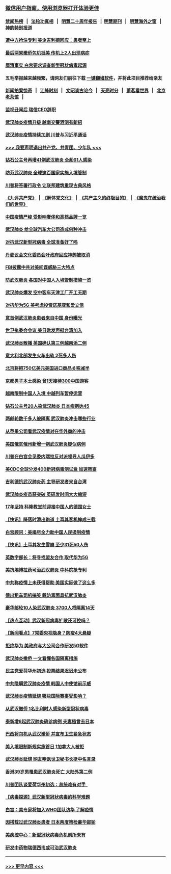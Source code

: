 ### [微信用户指南，使用浏览器打开体验更佳](https://github.com/gfw-breaker/banned-news1/blob/master/indexes/wechat-guide.md?t=0)
#### [禁闻热榜](热点新闻.md?t=0)  &nbsp;&nbsp;|&nbsp;&nbsp; [法轮功真相](https://github.com/gfw-breaker/truth/blob/master/README.md?t=0) &nbsp;&nbsp;|&nbsp;&nbsp; [明慧二十周年报告](https://github.com/gfw-breaker/mh-reports/blob/master/README.md?t=0) &nbsp;&nbsp;|&nbsp;&nbsp;[明慧期刊](https://github.com/gfw-breaker/mh-qikan) &nbsp;&nbsp;|&nbsp;&nbsp; [明慧海外之窗](https://github.com/gfw-breaker/mh-news/blob/master/README.md?t=0) &nbsp;&nbsp;|&nbsp;&nbsp; [神韵特别报道](https://github.com/gfw-breaker/mh-news/blob/master/shenyun.md?t=0)
#### [遭中方抢注专利 美企吉利德回应：患者至上](../pages/nsc418/n11852037.md?t=02080311) 
#### [最后两架撤侨包机抵美 传机上2人出现病症](../pages/nsc418/n11852173.md?t=02080311) 
#### [厘清事实 白宫要求调查新型冠状病毒起源](../pages/nsc418/n11852106.md?t=02080311) 
#### 五毛举报越来越频繁，请网友们前往下载 [一键翻墙软件](https://github.com/gfw-breaker/ssr-accounts)，并将此项目推荐给亲友
#### [新闻拍案惊奇](https://github.com/gfw-breaker/banned-news1/blob/master/pages/link4.md) &nbsp;&nbsp;|&nbsp;&nbsp; [江峰时刻](https://github.com/gfw-breaker/banned-news1/blob/master/pages/link4.md) &nbsp;&nbsp;|&nbsp;&nbsp; [文昭谈古论今](https://github.com/gfw-breaker/banned-news1/blob/master/pages/link4.md) &nbsp;&nbsp;|&nbsp;&nbsp; [天亮时分](https://github.com/gfw-breaker/banned-news1/blob/master/pages/link4.md) &nbsp;&nbsp;|&nbsp;&nbsp; [萧茗看世界](https://github.com/gfw-breaker/banned-news1/blob/master/pages/link4.md) &nbsp;&nbsp;|&nbsp;&nbsp; [北京老茶馆](https://github.com/gfw-breaker/banned-news1/blob/master/pages/link4.md) &nbsp;&nbsp;|&nbsp;&nbsp; 
#### [监视丑闻后 瑞信CEO辞职](../pages/nsc418/n11852127.md?t=02080311) 
#### [武汉肺炎疫情升级 越南交警酒测有新招](../pages/nsc418/n11851632.md?t=02080311) 
#### [武汉肺炎疫情持续加剧 川普与习近平通话](../pages/nsc418/n11851613.md?t=02080311) 
#### [>>> 我要声明退出共产党、共青团、少年队 <<<](https://github.com/begood0513/goodnews/blob/master/quit/letter.md) 
#### [钻石公主号再增41例武汉肺炎 全船61人感染](../pages/nsc418/n11850401.md?t=02080311) 
#### [防范武汉肺炎 全球逾百国家实施入境管制](../pages/nsc418/n11850557.md?t=02080311) 
#### [川普将签署行政令 让联邦建筑重现古典风格](../pages/nsc418/n11850654.md?t=02080311) 
#### [《九评共产党》](https://github.com/begood0513/9ping.md/blob/master/README.md) &nbsp;|&nbsp; [《解体党文化》](../../../../jtdwh.md/blob/master/README.md)  &nbsp;|&nbsp; [《共产主义的终极目的》](../../../../gczydzjmd.md/blob/master/README.md) &nbsp;|&nbsp; [《魔鬼在统治我们的世界》](../../../../mgztzwmdsj.md/blob/master/README.md) 
#### [中国疫情严峻 受影响奢侈和高档品牌一览](../pages/nsc418/n11850319.md?t=02080311) 
#### [武汉肺炎 给全球汽车大公司造成何种冲击](../pages/nsc418/n11850056.md?t=02080311) 
#### [对抗武汉新型冠病毒 全球准备好了吗](../pages/nsc418/n11850142.md?t=02080311) 
#### [丹麦议会文化委员会吁政府回应神韵被取消](../pages/nsc418/n11849312.md?t=02080311) 
#### [FBI披露中共对美间谍威胁三大特点](../pages/nsc418/n11849700.md?t=02080311) 
#### [防武汉肺炎 各国对中国人入境管制措施一览](../pages/nsc418/n11838726.md?t=02080311) 
#### [武汉肺炎爆发 空中客车天津工厂开工无期](../pages/nsc418/n11849634.md?t=02080311) 
#### [对抗华为5G 美考虑投资诺基亚和爱立信](../pages/nsc418/n11849510.md?t=02080311) 
#### [意首例武汉肺炎患者来自中国 身份曝光](../pages/nsc418/n11849454.md?t=02080311) 
#### [世卫执委会会议 美日欧发声挺台湾加入](../pages/nsc418/n11849433.md?t=02080311) 
#### [武汉肺炎散播 英国确认第三例越南添二例](../pages/nsc418/n11849439.md?t=02080311) 
#### [意大利北部发生火车出轨 2死多人伤](../pages/nsc418/n11848999.md?t=02080311) 
#### [北京将把750亿美元美国进口商品关税减半](../pages/nsc418/n11848896.md?t=02080311) 
#### [京都男子本土感染 曾1天接待300中国游客](../pages/nsc418/n11848641.md?t=02080311) 
#### [越南限制中国人入境 中越列车暂停运营](../pages/nsc418/n11847844.md?t=02080311) 
#### [钻石公主号20人染武汉肺炎 日本病例达45](../pages/nsc418/n11847823.md?t=02080311) 
#### [两邮轮数千多人被隔离 武汉肺炎冲击哪些行业](../pages/nsc418/n11847456.md?t=02080311) 
#### [从苹果公司看武汉疫情对在华外商的冲击](../pages/nsc418/n11847586.md?t=02080311) 
#### [美国俄亥俄州新增一例武汉肺炎疑似病例](../pages/nsc418/n11847714.md?t=02080311) 
#### [川普在白宫会见委内瑞拉反对派领导人瓜伊多](../pages/nsc418/n11847391.md?t=02080311) 
#### [美CDC全球分发400新冠病毒测试盒 加速筛查](../pages/nsc418/n11847260.md?t=02080311) 
#### [吉利德抗武汉肺炎药 主导研发者来自台湾](../pages/nsc418/n11847064.md?t=02080311) 
#### [武汉肺炎疫苗获突破 英研发时间大大缩短](../pages/nsc418/n11846915.md?t=02080311) 
#### [17年坚持 科隆教堂前迎接中国人的德国女士](../pages/nsc418/n11846781.md?t=02080311) 
#### [【快讯】降落时滑出跑道 土耳其客机摔成三截](../pages/nsc418/n11847021.md?t=02080311) 
#### [白宫顾问：美竭尽全力助中国人民遏制疫情](../pages/nsc418/n11846756.md?t=02080311) 
#### [【快讯】土耳其发生雪崩 至少31死50人伤](../pages/nsc418/n11846680.md?t=02080311) 
#### [英数字部长：将寻找盟友合作 取代华为5G](../pages/nsc418/n11846485.md?t=02080311) 
#### [美抗埃博拉药可治武汉肺炎 中科院抢专利](../pages/nsc418/n11846409.md?t=02080311) 
#### [中共称疫情上未获得帮助 美国实际做了这么多](../pages/nsc418/n11846008.md?t=02080311) 
#### [俄出租车司机搞笑 戴防毒面具抗武汉肺炎](../pages/nsc418/n11845703.md?t=02080311) 
#### [豪华邮轮10人染武汉肺炎 3700人将隔离14天](../pages/nsc418/n11845543.md?t=02080311) 
#### [【热点互动】武汉新冠病毒扩散还可控吗？](../pages/nsc418/n11844750.md?t=02080311) 
#### [【新闻看点】7常委央视隐身？防疫4大悬疑](../pages/nsc418/n11844611.md?t=02080311) 
#### [拒绝华为 美政府与大公司合作研发5G软件](../pages/nsc418/n11844625.md?t=02080311) 
#### [武汉肺炎撤侨 一文看懂各国隔离措施](../pages/nsc418/n11844216.md?t=02080311) 
#### [民主党爱荷华州初选 投票结果迟迟未公布](../pages/nsc418/n11844207.md?t=02080311) 
#### [中共隐瞒武汉肺炎疫情 韩国人中使馆前示威](../pages/nsc418/n11844084.md?t=02080311) 
#### [武汉肺炎疫情延烧 哪些国际赛事受影响？](../pages/nsc418/n11843958.md?t=02080311) 
#### [从武汉撤侨 1名比利时人感染新型冠状病毒](../pages/nsc418/n11843977.md?t=02080311) 
#### [泰新增6起武汉肺炎确诊病例 夫妻档曾去日本](../pages/nsc418/n11843900.md?t=02080311) 
#### [巴西将包机从武汉撤侨 并宣布卫生紧急状态](../pages/nsc418/n11843418.md?t=02080311) 
#### [美入境限制新规实施首日 1加拿大人被拒](../pages/nsc418/n11843058.md?t=02080311) 
#### [武汉肺炎延烧 网友嘲讽世卫秘书长挺中名言录](../pages/nsc418/n11843056.md?t=02080311) 
#### [香港39岁男罹患武汉肺炎死亡 大陆外第二例](../pages/nsc418/n11843026.md?t=02080311) 
#### [川普团队谈爱荷华州初选：总统难有对手  ](../pages/nsc418/n11842867.md?t=02080311) 
#### [【病毒探源】武汉新型冠状病毒的科学难题](../pages/nsc418/n11842176.md?t=02080311) 
#### [白宫：美专家将加入WHO团队访华 了解疫情](../pages/nsc418/n11842198.md?t=02080311) 
#### [因搭载过武汉肺炎患者 日本两度筛检豪华邮轮](../pages/nsc418/n11842447.md?t=02080311) 
#### [美疾控中心：新型冠状病毒危机前所未有](../pages/nsc418/n11842406.md?t=02080311) 
#### [研发中药物瑞德西韦或可治武汉肺炎](../pages/nsc418/n11842100.md?t=02080311) 

----
#### [ >>> 更早内容 <<< ](../indexes/nsc418-earlier.md)
